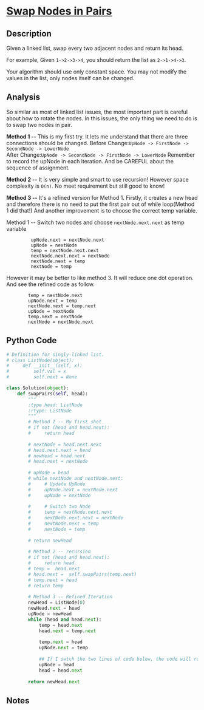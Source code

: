 # [Swap Nodes in Pairs](https://leetcode.com/problems/swap-nodes-in-pairs/)

## Description
Given a linked list, swap every two adjacent nodes and return its head.

For example,
Given `1->2->3->4`, you should return the list as `2->1->4->3`.

Your algorithm should use only constant space. You may not modify the values in the list, only nodes itself can be changed.
## Analysis
So similar as most of linked list issues, the most important part is careful about how to rotate the nodes. In this issues, the only thing we need to do is to swap two nodes in pair. 

**Method 1 --** This is my first try. It lets me understand that there are three connections should be changed. 
Before Change:`UpNode -> FirstNode -> SecondNode -> LowerNode`  
After Change:`UpNode -> SecondNode -> FirstNode -> LowerNode`
Remember to record the upNode in each iteration. And be CAREFUL about the sequence of assignment. 

**Method 2 --** It is very simple and smart to use recursion! However space complexity is `O(n)`. No meet requirement but still good to know!

**Method 3 --** It's a refined version for Method 1. Firstly, it creates a new head and therefore there is no need to put the first pair out of while loop(Method 1 did that!) And another improvement is to choose the correct temp variable.


Method 1 -- Switch two nodes and choose `nextNode.next.next` as temp variable

             upNode.next = nextNode.next
             upNode = nextNode
             temp = nextNode.next.next
             nextNode.next.next = nextNode
             nextNode.next = temp
             nextNode = temp

However it may be better to like method 3. It will reduce one dot operation. And see the refined code as follow.

            temp = nextNode.next
            upNode.next = temp
            nextNode.next = temp.next
            upNode = nextNode
            temp.next = nextNode
            nextNode = nextNode.next


## Python Code
~~~python
# Definition for singly-linked list.
# class ListNode(object):
#     def __init__(self, x):
#         self.val = x
#         self.next = None

class Solution(object):
    def swapPairs(self, head):
        """
        :type head: ListNode
        :rtype: ListNode
        """
        # Method 1 -- My first shot
        # if not (head and head.next):
        #     return head
        
        # nextNode = head.next.next
        # head.next.next = head
        # newHead = head.next
        # head.next = nextNode
        
        # upNode = head
        # while nextNode and nextNode.next:
        #     # Update UpNode
        #     upNode.next = nextNode.next
        #     upNode = nextNode
            
        #     # Switch two Node
        #     temp = nextNode.next.next
        #     nextNode.next.next = nextNode
        #     nextNode.next = temp
        #     nextNode = temp
            
        # return newHead
        
        # Method 2 -- recursion
        # if not (head and head.next):
        #     return head
        # temp =  head.next
        # head.next =  self.swapPairs(temp.next)
        # temp.next = head
        # return temp
        
        # Method 3 -- Refined Iteration
        newHead = ListNode(0)
        newHead.next = head
        upNode = newHead
        while (head and head.next):
            temp = head.next
            head.next = temp.next
            
            temp.next = head
            upNode.next = temp
            
            ## If I swtch the two lines of code below, the code will run forever.
            upNode = head
            head = head.next
        
        return newHead.next
~~~

## Notes
